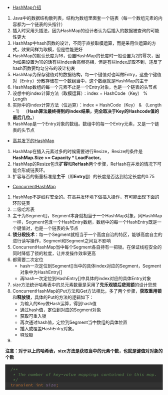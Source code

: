 - [HashMap介绍](https://mp.weixin.qq.com/s?__biz=MzIxMjE5MTE1Nw==&mid=2653191907&idx=1&sn=876860c5a9a6710ead5dd8de37403ffc&chksm=8c990c39bbee852f71c9dfc587fd70d10b0eab1cca17123c0a68bf1e16d46d71717712b91509&scene=21#wechat_redirect)
1. Java中的数据结构散列表，结构为数组里面套一个链表（每一个数组元素的内容都为一个链表的头指针）
2. 插入时采用头插法，因为HashMap的设计者认为后插入的数据被查询的可能性更大
3. HashMap中hash函数的设计，不同于直接取模运算，而是采用位运算的方式，效果同样为取模，但是性能更好
4. HashMap的默认长度为16，设置HashMap的长度时一般设置为2的幂次，因为如果设置为10的话有些index会高频亮相，但是有些index却取不到，违反了hash函数要均匀分布的设计初衷
5. HashMap为保存键值对的数据结构，每一个键值对也叫做Entry，这些个键值对（Entry）分散存储在一个数组当中，这个数组就是HashMap的主干
6. HashMap数组的每一个元素不止是一个Entry对象，也是一个链表的头节点
7. 设想中的index计算方法（取模运算）：index =  HashCode（Key） % Length
8. 实际中的index计算方法（位运算）：index =  HashCode（Key） &  （Length - 1） （**Hash算法最终得到的index结果，完全取决于Key的Hashcode值的最后几位。**）
9. HashMap是一个Entry对象的数组。数组中的每一个Entry元素，又是一个链表的头节点
  
- [高并发下的HashMap](https://mp.weixin.qq.com/s?__biz=MzIxMjE5MTE1Nw==&mid=2653192000&idx=1&sn=118cee6d1c67e7b8e4f762af3e61643e&chksm=8c990d9abbee848c739aeaf25893ae4382eca90642f65fc9b8eb76d58d6e7adebe65da03f80d&scene=21#wechat_redirect)
 1. HashMap在插入元素过多的时候需要进行Resize，Resize的条件是**HashMap.Size >= Capacity * LoadFactor**。
 2. HashMap的Resize包含**扩容**和**ReHash**两个步骤，ReHash在并发的情况下可能会形成链表环。
 3. 扩容与否的衡量标准是**主干**（即**Entry[]**）的长度是否达到给定长度的0.75

- [ConcurrentHashMap](https://mp.weixin.qq.com/s?__biz=MzIxMjE5MTE1Nw==&mid=2653192083&idx=1&sn=5c4becd5724dd72ad489b9ed466329f5&chksm=8c990d49bbee845f69345e4121888ec967df27988bc66afd984a25331d2f6464a61dc0335a54&scene=21#wechat_redirect)
 1. HashMap不是线程安全的。在高并发环境下做插入操作，有可能出现下面的环形链表
 2. 二级哈希表
 3. 主干为Segment[]，Segment本身就相当于一个HashMap对象，同HashMap一样，Segment包含一个HashEntry数组，数组中的每一个HashEntry既是一个键值对，也是一个链表的头节点
 4. **锁分段技术**：每一个Segment就相当于一个高度自治的特区，能够高度自主的进行读写操作，Segment和Segment之间互不影响
 5. ConcurrentHashMap当中每个Segment各自持有一把锁。在保证线程安全的同时降低了锁的粒度，让并发操作效率更高
 6. 都需要二次定位
    - hash一次定位到Segment[]当中的具体index对应的Segment，Segment对象中为HashEntry[]
    - 再hash一次定位到HashEntry[]中具体的index对应的具体Entry对象
 7. size方法统计哈希表中的总元素数量是采用了**先乐观锁后悲观锁**的设计思想
 8. ConcurrentHashMap的Put方法和Get方法相比，多了两个步骤，**获取重用锁**和**释放锁**，具体的Put的方法的逻辑如下：
    - 为输入的Key做Hash运算，得到hash值
    - 通过hash值，定位到对应的Segment对象
    - 获取可重入锁
    - 再次通过hash值，定位到Segment当中数组的具体位置
    - 插入或覆盖HashEntry对象。
    - 释放锁
 9. 
    

**注意：对于以上的哈希表，size方法是获取当中的元素个数，也就是键值对对象的个数**

![](/assets/微信图片_20180109182731.png)